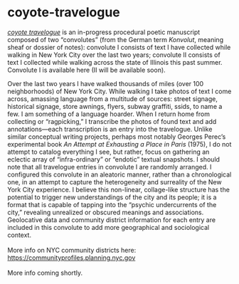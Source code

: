 # coyote-travelogue

<a href="https://static.tumblr.com/7ggoisn/KFxpwtqky/coyote_travelogue.pdf"><i>coyote travelogue</i></a> is an in-progress procedural poetic manuscript composed of two “convolutes” (from the German term <i>Konvolut</i>, meaning sheaf or dossier of notes): convolute I consists of text I have collected while walking in New York City over the last two years; convolute II consists of text I collected while walking across the state of Illinois this past summer. Convolute I is available here (II will be available soon). 

Over the last two years I have walked thousands of miles (over 100 neighborhoods) of New York City. While walking I take photos of text I come across, amassing language from a multitude of sources: street signage, historical signage, store awnings, flyers, subway graffiti, ssids, to name a few. I am something of a language hoarder. When I return home from collecting or “ragpicking,” I transcribe the photos of found text and add annotations—each transcription is an entry into the travelogue. Unlike similar conceptual writing projects, perhaps most notably Georges Perec’s experimental book <i>An Attempt at Exhausting a Place in Paris</i> (1975), I do not attempt to catalog everything I see, but rather, focus on gathering an eclectic array of “infra-ordinary” or “endotic” textual snapshots. I should note that all travelogue entries in convolute I are randomly arranged. I configured this convolute in an aleatoric  manner, rather than a chronological one, in an attempt to capture the heterogeneity and surreality of the New York City experience. I believe this non-linear, collage-like structure has the potential to trigger new understandings of the city and its people; it is a format that is capable of tapping into the “psychic undercurrents of the city,” revealing unrealized or obscured meanings and associations. Geolocative data and community district information for each entry are included in this convolute to add more geographical and sociological context.
<br>
<br>
More info on NYC community districts here: https://communityprofiles.planning.nyc.gov<br>
<br>
More info coming shortly. 
